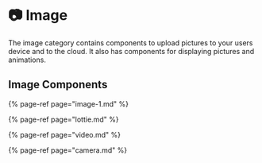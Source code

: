 # 📷  Image

The image category contains components to upload pictures to your users device and to the cloud. It also has components for displaying pictures and animations. 

## Image Components

{% page-ref page="image-1.md" %}

{% page-ref page="lottie.md" %}

{% page-ref page="video.md" %}

{% page-ref page="camera.md" %}



